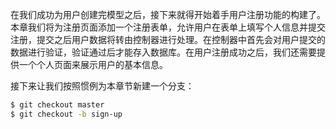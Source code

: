 在我们成功为用户创建完模型之后，接下来就得开始着手用户注册功能的构建了。本章我们将为注册页面添加一个注册表单，允许用户在表单上填写个人信息并提交注册，提交之后用户数据将转由控制器进行处理。在控制器中首先会对用户提交的数据进行验证，验证通过后才能存入数据库。在用户注册成功之后，我们还需要提供一个个人页面来展示用户的基本信息。

接下来让我们按照惯例为本章节新建一个分支：

```bash
$ git checkout master
$ git checkout -b sign-up
```
